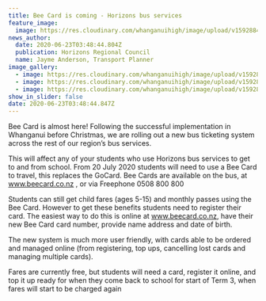 ```yaml
---
title: Bee Card is coming - Horizons bus services
feature_image:
  image: https://res.cloudinary.com/whanganuihigh/image/upload/v1592884296/News/Bee_card.....jpg
news_author:
  date: 2020-06-23T03:48:44.804Z
  publication: Horizons Regional Council
  name: Jayme Anderson, Transport Planner
image_gallery:
  - image: https://res.cloudinary.com/whanganuihigh/image/upload/v1592884331/News/Bee_Card.jpg
  - image: https://res.cloudinary.com/whanganuihigh/image/upload/v1592884318/News/Bee_Card_image.png
  - image: https://res.cloudinary.com/whanganuihigh/image/upload/v1592884483/News/horizons_reg_council.png
show_in_slider: false
date: 2020-06-23T03:48:44.847Z
---
```

Bee Card is almost here! Following the successful implementation in Whanganui before Christmas, we are rolling out a new bus ticketing system across the rest of our region’s bus services.

This will affect any of your students who use Horizons bus services to get to and from school. From 20 July 2020 students will need to use a Bee Card to travel, this replaces the GoCard. Bee Cards are available on the bus, at www.beecard.co.nz , or via Freephone 0508 800 800 

Students can still get child fares (ages 5-15) and monthly passes using the Bee Card. However to get these benefits students need to register their card. The easiest way to do this is online at www.beecard.co.nz, have their new Bee Card card number, provide name address and date of birth.  

The new system is much more user friendly, with cards able to be ordered and managed online (from registering, top ups, cancelling lost cards and managing multiple cards). 

Fares are currently free, but students will need a card, register it online, and top it up ready for when they come back to school for start of Term 3, when fares will start to be charged again
